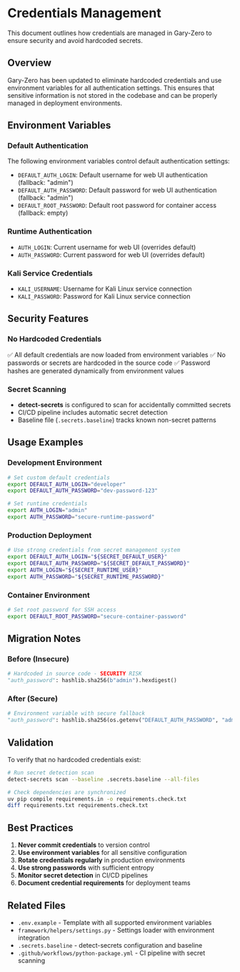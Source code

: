 # Credentials Management

This document outlines how credentials are managed in Gary-Zero to ensure security and avoid hardcoded secrets.

## Overview

Gary-Zero has been updated to eliminate hardcoded credentials and use environment variables for all authentication settings. This ensures that sensitive information is not stored in the codebase and can be properly managed in deployment environments.

## Environment Variables

### Default Authentication

The following environment variables control default authentication settings:

- `DEFAULT_AUTH_LOGIN`: Default username for web UI authentication (fallback: "admin")
- `DEFAULT_AUTH_PASSWORD`: Default password for web UI authentication (fallback: "admin")
- `DEFAULT_ROOT_PASSWORD`: Default root password for container access (fallback: empty)

### Runtime Authentication

- `AUTH_LOGIN`: Current username for web UI (overrides default)
- `AUTH_PASSWORD`: Current password for web UI (overrides default)

### Kali Service Credentials

- `KALI_USERNAME`: Username for Kali Linux service connection
- `KALI_PASSWORD`: Password for Kali Linux service connection

## Security Features

### No Hardcoded Credentials

✅ All default credentials are now loaded from environment variables
✅ No passwords or secrets are hardcoded in the source code
✅ Password hashes are generated dynamically from environment values

### Secret Scanning

- **detect-secrets** is configured to scan for accidentally committed secrets
- CI/CD pipeline includes automatic secret detection
- Baseline file (`.secrets.baseline`) tracks known non-secret patterns

## Usage Examples

### Development Environment

```bash
# Set custom default credentials
export DEFAULT_AUTH_LOGIN="developer"
export DEFAULT_AUTH_PASSWORD="dev-password-123"

# Set runtime credentials
export AUTH_LOGIN="admin"
export AUTH_PASSWORD="secure-runtime-password"
```

### Production Deployment

```bash
# Use strong credentials from secret management system
export DEFAULT_AUTH_LOGIN="${SECRET_DEFAULT_USER}"
export DEFAULT_AUTH_PASSWORD="${SECRET_DEFAULT_PASSWORD}"
export AUTH_LOGIN="${SECRET_RUNTIME_USER}"
export AUTH_PASSWORD="${SECRET_RUNTIME_PASSWORD}"
```

### Container Environment

```bash
# Set root password for SSH access
export DEFAULT_ROOT_PASSWORD="secure-container-password"
```

## Migration Notes

### Before (Insecure)

```python
# Hardcoded in source code - SECURITY RISK
"auth_password": hashlib.sha256(b"admin").hexdigest()
```

### After (Secure)

```python
# Environment variable with secure fallback
"auth_password": hashlib.sha256(os.getenv("DEFAULT_AUTH_PASSWORD", "admin").encode()).hexdigest()
```

## Validation

To verify that no hardcoded credentials exist:

```bash
# Run secret detection scan
detect-secrets scan --baseline .secrets.baseline --all-files

# Check dependencies are synchronized
uv pip compile requirements.in -o requirements.check.txt
diff requirements.txt requirements.check.txt
```

## Best Practices

1. **Never commit credentials** to version control
2. **Use environment variables** for all sensitive configuration
3. **Rotate credentials regularly** in production environments
4. **Use strong passwords** with sufficient entropy
5. **Monitor secret detection** in CI/CD pipelines
6. **Document credential requirements** for deployment teams

## Related Files

- `.env.example` - Template with all supported environment variables
- `framework/helpers/settings.py` - Settings loader with environment integration
- `.secrets.baseline` - detect-secrets configuration and baseline
- `.github/workflows/python-package.yml` - CI pipeline with secret scanning
